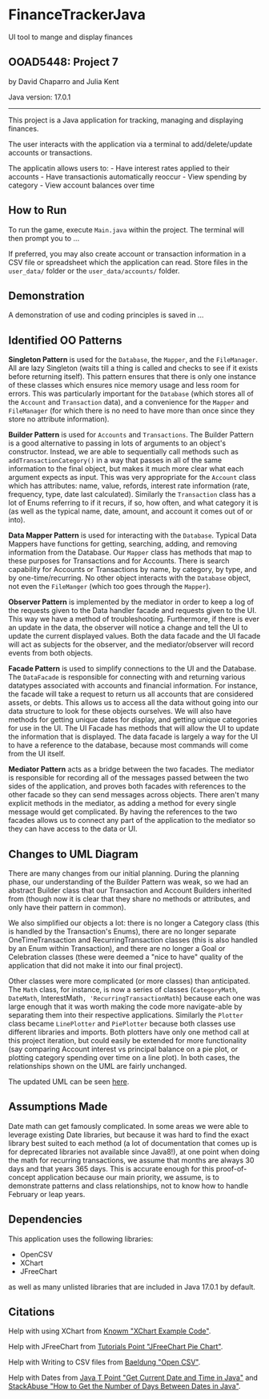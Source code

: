 # FinanceTrackerJava
UI tool to mange and display finances


## OOAD5448: Project 7
by David Chaparro and Julia Kent

Java version: 17.0.1

--------------------------------

This project is a Java application for tracking, managing and displaying finances.

The user interacts with the application via a terminal to add/delete/update accounts or transactions.

The applicatin allows users to:
    - Have interest rates applied to their accounts
    - Have transactionis automatically reoccur
    - View spending by category
    - View account balances over time


## How to Run

To run the game, execute `Main.java` within the project. The terminal will then prompt you to ...

If preferred, you may also create account or transaction information in a CSV file or spreadsheet which the application can read. Store files in the `user_data/` folder or the `user_data/accounts/` folder.


## Demonstration

A demonstration of use and coding principles is saved in ...


## Identified OO Patterns

**Singleton Pattern** is used for the `Database`, the `Mapper`, and the `FileManager`.
All are lazy Singleton (waits till a thing is called and checks to see if it exists before returning itself).
This pattern ensures that there is only one instance of these classes which ensures nice memory usage and less room for errors.
This was particularly important for the `Database` (which stores all of the `Account` and `Transaction` data), and a convenience for the `Mapper` and `FileManager` (for which there is no need to have more than once since they store no attribute information).

**Builder Pattern** is used for `Accounts` and `Transactions`.
The Builder Pattern is a good alternative to passing in lots of arguments to an object's constructor.
Instead, we are able to sequentially call methods such as `addTransactionCategory()` in a way that passes in all of the same information to the final object, but makes it much more clear what each argument expects as input.
This was very appropriate for the `Account` class which has attributes: name, value, refords, interest rate information (rate, frequency, type, date last calculated). Similarly the `Transaction` class has a lot of Enums referring to if it recurs, if so, how often, and what category it is (as well as the typical name, date, amount, and account it comes out of or into).

**Data Mapper Pattern** is used for interacting with the `Database`.
Typical Data Mappers have functions for getting, searching, adding, and removing information from the Database.
Our `Mapper` class has methods that map to these purposes for Transactions and for Accounts.
There is search capability for Accounts or Transactions by name, by category, by type, and by one-time/recurring.
No other object interacts with the `Database` object, not even the `FileManger` (which too goes through the `Mapper`).

**Observer Pattern** is implemented by the mediator in order to keep a log of the
requests given to the Data handler facade and requests given to the UI. This way we have a
method of troubleshooting. Furthermore, if there is ever an update in the data, the observer will
notice a change and tell the UI to update the current displayed values. Both the data facade and
the UI facade will act as subjects for the observer, and the mediator/observer will record events
from both objects.

**Facade Pattern** is used to simplify connections to the UI and the Database. The
`DataFacade` is responsible for connecting with and returning various datatypes associated with
accounts and financial information. For instance, the facade will take a request to return us all
accounts that are considered assets, or debts. This allows us to access all the data without
going into our data structure to look for these objects ourselves. We will also have methods for
getting unique dates for display, and getting unique categories for use in the UI. The UI Facade has methods that will allow the UI to update the information that is
displayed. The data facade is largely a way for the UI to have a reference to the database,
because most commands will come from the UI itself.

**Mediator Pattern** acts as a bridge between the two facades. The mediator
is responsible for recording all of the messages passed between the two sides of the
application, and proves both facades with references to the other facade so they can send
messages across objects. There aren't many explicit methods in the mediator, as adding a
method for every single message would get complicated. By having the references to the two
facades allows us to connect any part of the application to the mediator so they can have
access to the data or UI.

## Changes to UML Diagram

There are many changes from our initial planning. During the planning phase, our understanding of the Builder Pattern was weak, so we had an abstract Builder class that our Transaction and Account Builders inherited from (though now it is clear that they share no methods or attributes, and only have their pattern in common).

We also simplified our objects a lot: there is no longer a Category class (this is handled by the Transaction's Enums), there are no longer separate OneTimeTransaction and RecurringTransaction classes (this is also handled by an Enum within Transaction), and there are no longer a Goal or Celebration classes (these were deemed a "nice to have" quality of the application that did not make it into our final project).

Other classes were more complicated (or more classes) than anticipated. The `Math` class, for instance, is now a series of classes (`CategoryMath`, `DateMath`, InterestMath`, 'RecurringTransactionMath`) because each one was large enough that it was worth making the code more navigate-able by separating them into their respective applications. Similarly the `Plotter` class became `LinePlotter` and `PiePlotter` because both classes use different libraries and imports. Both plotters have only one method call at this project iteration, but could easily be extended for more functionality (say comparing Account interest vs principal balance on a pie plot, or plotting category spending over time on a line plot). In both cases, the relationships shown on the UML are fairly unchanged.

The updated UML can be seen [here]("FinanceTrackerClassDiagram_P7.drawio.png").

## Assumptions Made

Date math can get famously complicated. In some areas we were able to leverage existing Date libraries, but because it was hard to find the exact library best suited to each method (a lot of documentation that comes up is for deprecated libraries not available since Java8!), at one point when doing the math for recurring transactions, we assume that months are always 30 days and that years 365 days. This is accurate enough for this proof-of-concept application because our main priority, we assume, is to demonstrate patterns and class relationships, not to know how to handle February or leap years.

## Dependencies

This application uses the following libraries:
  - OpenCSV
  - XChart
  - JFreeChart

as well as many unlisted libraries that are included in Java 17.0.1 by default.

## Citations

Help with using XChart from [Knowm "XChart Example Code"](https://knowm.org/open-source/xchart/xchart-example-code/).

Help with JFreeChart from [Tutorials Point "JFreeChart Pie Chart"](https://www.tutorialspoint.com/jfreechart/jfreechart_pie_chart.htm).

Help with Writing to CSV files from [Baeldung "Open CSV"](https://www.baeldung.com/opencsv).

Help with Dates from [Java T Point "Get Current Date and Time in Java"](https://www.javatpoint.com/java-get-current-date) and [StackAbuse "How to Get the Number of Days Between Dates in Java"](https://stackabuse.com/how-to-get-the-number-of-days-between-dates-in-java/).
